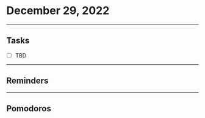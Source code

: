# December 29, 2022
-----------
## Tasks
- [ ] TBD

-------------------------------- 
## Reminders

--------------------------
## Pomodoros

